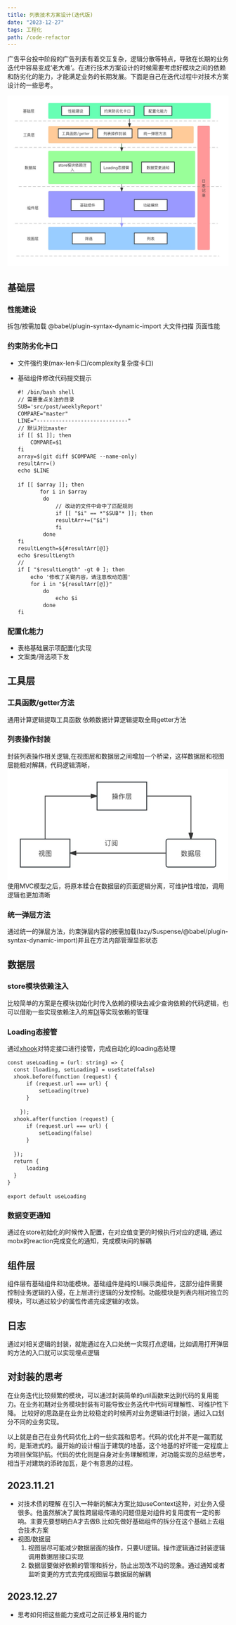 ```yaml
---
title: 列表技术方案设计(迭代版)
date: "2023-12-27"
tags: 工程化
path: /code-refactor
---
```


广告平台投中阶段的广告列表有着交互复杂，逻辑分散等特点，导致在长期的业务迭代中容易变成‘老大难’。在进行技术方案设计的时候需要考虑好模块之间的依赖和防劣化的能力，才能满足业务的长期发展。下面是自己在迭代过程中对技术方案设计的一些思考。

![plan](./thoughtStatic/plan.jpg)

## 基础层

### 性能建设
拆包/按需加载 @babel/plugin-syntax-dynamic-import
大文件扫描
页面性能

### 约束防劣化卡口
* 文件强约束(max-len卡口/complexity复杂度卡口)
* 基础组件修改代码提交提示


      #! /bin/bash shell
      // 需要重点关注的目录
      SUB='src/post/weeklyReport'
      COMPARE="master"
      LINE="-----------------------------"
      // 默认对比master
      if [[ $1 ]]; then
          COMPARE=$1
      fi
      array=$(git diff $COMPARE --name-only)
      resultArr=()
      echo $LINE

      if [[ $array ]]; then
             for i in $array
              do
                  // 改动的文件中命中了匹配规则
                  if [[ "$i" == *"$SUB"* ]]; then
                  resultArr+=("$i")
                  fi
              done 
      fi
      resultLength=${#resultArr[@]} 
      echo $resultLength
      // 
      if [ "$resultLength" -gt 0 ]; then 
          echo '修改了关键内容，请注意改动范围'
          for i in "${resultArr[@]}"
              do
                  echo $i
              done
      fi

### 配置化能力
* 表格基础展示项配置化实现
* 文案类/筛选项下发


## 工具层

### 工具函数/getter方法
通用计算逻辑提取工具函数 
依赖数据计算逻辑提取全局getter方法

### 列表操作封装
封装列表操作相关逻辑,在视图层和数据层之间增加一个桥梁，这样数据层和视图层能相对解耦，代码逻辑清晰，
![mvc](./thoughtStatic/mvc.jpg)
使用MVC模型之后，将原本糅合在数据层的页面逻辑分离，可维护性增加，调用逻辑也更加清晰


### 统一弹层方法
通过统一的弹层方法，约束弹层内容的按需加载(lazy/Suspense/@babel/plugin-syntax-dynamic-import)并且在方法内部管理显影状态

## 数据层

### store模块依赖注入
比较简单的方案是在模块初始化时传入依赖的模块去减少查询依赖的代码逻辑，也可以借助一些实现依赖注入的库[DI](https://github.com/wessberg/DI)等实现依赖的管理

### Loading态接管
通过[xhook](https://github.com/jpillora/xhook)对特定接口进行接管，完成自动化的loading态处理


    const useLoading = (url: string) => {
      const [loading, setLoading] = useState(false)
      xhook.before(function (request) {
          if (request.url === url) {
              setLoading(true)
          }

        });
      xhook.after(function (request) {
          if (request.url === url) {
              setLoading(false)
          }

      });
      return {
          loading
      }
    }

    export default useLoading


### 数据变更通知
通过在store初始化的时候传入配置，在对应值变更的时候执行对应的逻辑, 通过mobx的reaction完成变化的通知，完成模块间的解耦

## 组件层
组件层有基础组件和功能模块。基础组件是纯的UI展示类组件，这部分组件需要控制业务逻辑的入侵，在上层进行逻辑的分发控制。功能模块是列表内相对独立的模块，可以通过较少的属性传递完成逻辑的收敛。

## 日志
通过对相关逻辑的封装，就能通过在入口处统一实现打点逻辑，比如调用打开弹层的方法的入口就可以实现埋点逻辑


## 对封装的思考  
在业务迭代比较频繁的模块，可以通过封装简单的util函数来达到代码的复用能力。在业务初期对业务模块封装有可能导致业务迭代中代码可理解性、可维护性下降。 比较好的思路是在业务比较稳定的时候再对业务逻辑进行封装，通过入口划分不同的业务实现。 

以上就是自己在业务代码优化上的一些实践和思考。代码的优化并不是一蹴而就的，是渐进式的。最开始的设计相当于建筑的地基，这个地基的好坏能一定程度上为项目保驾护航。代码的优化则是自身对业务理解梳理，对功能实现的总结思考，相当于对建筑的添砖加瓦，是个有意思的过程。

## 2023.11.21 

* 对技术债的理解
  在引入一种新的解决方案比如useContext这种，对业务入侵很多。他虽然解决了属性跨层级传递的问题但是对组件的复用度有一定的影响。主要先要想明白A才去做B.比如先做好基础组件的拆分在这个基础上去组合技术方案
* 视图/数据层
  1. 视图层尽可能减少数据层面的操作，只要UI逻辑。操作逻辑通过封装逻辑调用数据层接口实现
  2. 数据层要做好依赖的管理和拆分，防止出现改不动的现象。通过通知或者监听变更的方式去完成视图层与数据层的解耦

## 2023.12.27
* 思考如何把这些能力变成可之前迁移复用的能力




